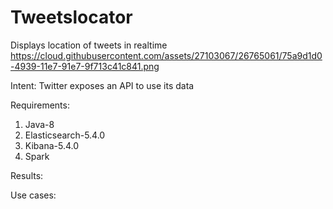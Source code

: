 # Tweetslocator
Displays location of tweets in realtime
https://cloud.githubusercontent.com/assets/27103067/26765061/75a9d1d0-4939-11e7-91e7-9f713c41c841.png

Intent:
Twitter exposes an API to use its data

Requirements:
1. Java-8
2. Elasticsearch-5.4.0
3. Kibana-5.4.0
4. Spark

Results:

Use cases:
